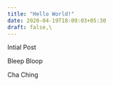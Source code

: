 ```yaml
---
title: "Hello World!"
date: 2020-04-19T18:09:03+05:30
draft: false,\
---
```


Intial Post

Bleep Bloop

Cha Ching